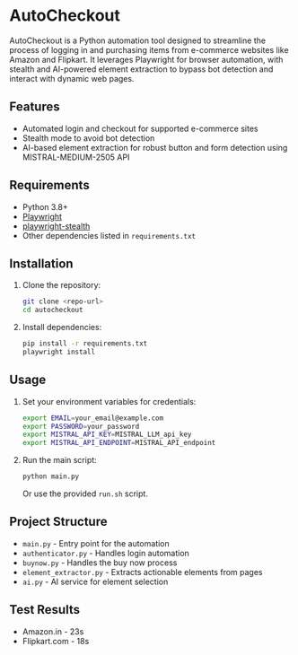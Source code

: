 # AutoCheckout

AutoCheckout is a Python automation tool designed to streamline the process of logging in and purchasing items from e-commerce websites like Amazon and Flipkart. It leverages Playwright for browser automation, with stealth and AI-powered element extraction to bypass bot detection and interact with dynamic web pages.

## Features

-   Automated login and checkout for supported e-commerce sites
-   Stealth mode to avoid bot detection
-   AI-based element extraction for robust button and form detection using MISTRAL-MEDIUM-2505 API

## Requirements

-   Python 3.8+
-   [Playwright](https://playwright.dev/python/)
-   [playwright-stealth](https://github.com/AtuboDad/playwright-stealth)
-   Other dependencies listed in `requirements.txt`

## Installation

1. Clone the repository:
    ```bash
    git clone <repo-url>
    cd autocheckout
    ```
2. Install dependencies:
    ```bash
    pip install -r requirements.txt
    playwright install
    ```

## Usage

1. Set your environment variables for credentials:
    ```bash
    export EMAIL=your_email@example.com
    export PASSWORD=your_password
    export MISTRAL_API_KEY=MISTRAL_LLM_api_key
    export MISTRAL_API_ENDPOINT=MISTRAL_API_endpoint
    ```
2. Run the main script:
    ```bash
    python main.py
    ```
    Or use the provided `run.sh` script.

## Project Structure

-   `main.py` - Entry point for the automation
-   `authenticator.py` - Handles login automation
-   `buynow.py` - Handles the buy now process
-   `element_extractor.py` - Extracts actionable elements from pages
-   `ai.py` - AI service for element selection

## Test Results

-   Amazon.in - 23s
-   Flipkart.com - 18s
